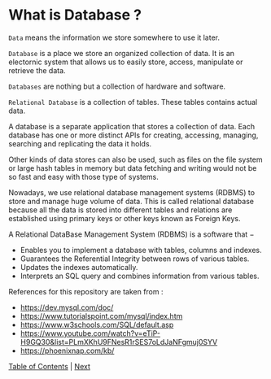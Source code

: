# What is Database ?

`Data` means the information we store somewhere to use it later.

`Database` is a place we store an organized collection of data.
It is an electornic system that allows us to easily store, access, manipulate or retrieve the data.

`Databases` are nothing but a collection of hardware and software.

`Relational Database` is a collection of tables. These tables contains actual data.

A database is a separate application that stores a collection of data. Each database has one or more distinct APIs for creating, accessing, managing, searching and replicating the data it holds.

Other kinds of data stores can also be used, such as files on the file system or large hash tables in memory but data fetching and writing would not be so fast and easy with those type of systems.

Nowadays, we use relational database management systems (RDBMS) to store and manage huge volume of data. This is called relational database because all the data is stored into different tables and relations are established using primary keys or other keys known as Foreign Keys.

A Relational DataBase Management System (RDBMS) is a software that −

* Enables you to implement a database with tables, columns and indexes.
* Guarantees the Referential Integrity between rows of various tables.
* Updates the indexes automatically.
* Interprets an SQL query and combines information from various tables.


References for this repository are taken from :
* https://dev.mysql.com/doc/
* https://www.tutorialspoint.com/mysql/index.htm
* https://www.w3schools.com/SQL/default.asp
* https://www.youtube.com/watch?v=eTiP-H9GQ30&list=PLmXKhU9FNesR1rSES7oLdJaNFgmuj0SYV
* https://phoenixnap.com/kb/


[Table of Contents](/README.md) | [Next](src/Chapter_1/datatypes.md)
